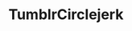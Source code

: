 ---
title: TumblrCirclejerk
crosslinks:
- CrappyDesign
- SpaceFeminism
- thatHappened
- autotldr
---
